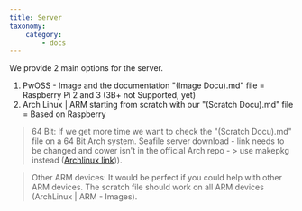```yaml
---
title: Server
taxonomy:
    category:
        - docs
---
```


We provide 2 main options for the server.

1. PwOSS - Image and the documentation "(Image Docu).md" file = Raspberry Pi 2 and 3 (3B+ not Supported, yet)
2. Arch Linux | ARM starting from scratch with our "(Scratch Docu).md" file = Based on Raspberry

> 64 Bit:
> If we get more time we want to check the "(Scratch Docu).md" file on a 64 Bit Arch system.
> Seafile server download - link needs to be changed and cower isn't in the official Arch repo - > use makepkg instead ([Archlinux link](https://wiki.archlinux.org/index.php/Makepkg))).

> Other ARM devices:
> It would be perfect if you could help with other ARM devices. The scratch file should work on all ARM devices (ArchLinux | ARM - Images).
